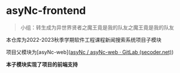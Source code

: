 # asyNc-frontend

> 小组：转生成为异世界贤者之魔王竟是我的队友之魔王竟是我的队友

本仓库为2022-2023秋季学期软件工程课程新闻搜索系统项目子模块

项目父模块为[asyNc-web]([asyNc / asyNc-web · GitLab (secoder.net)](https://gitlab.secoder.net/asyNc/asyNc-web))



**本子模块实现了项目的前端支持**
